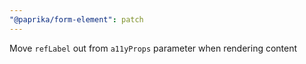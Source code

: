 ```yaml
---
"@paprika/form-element": patch
---
```


Move `refLabel` out from `a11yProps` parameter when rendering content
